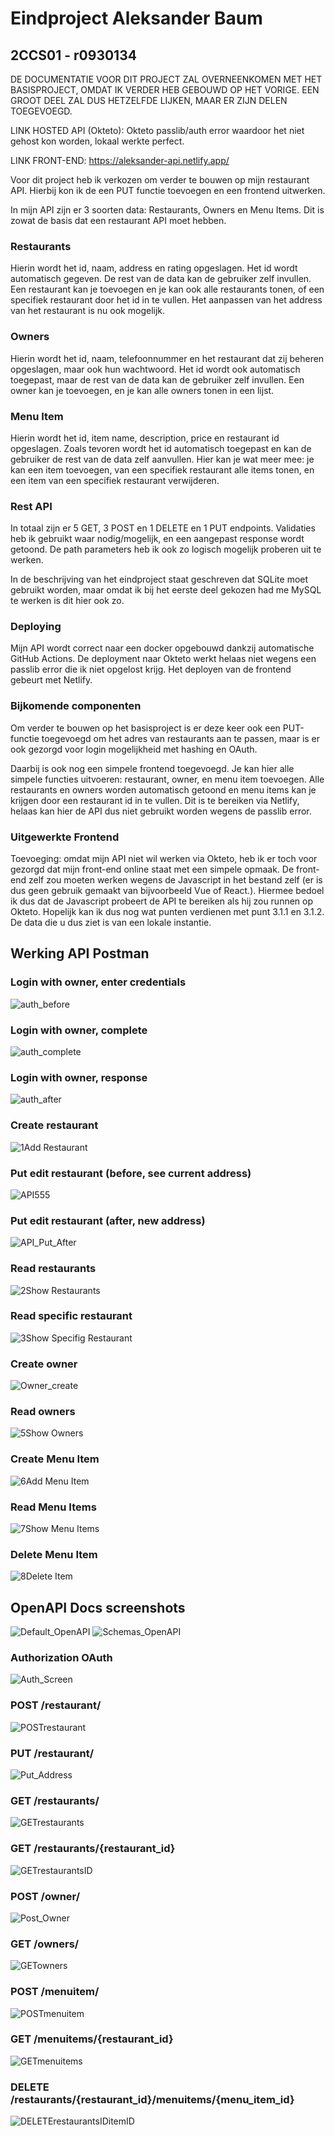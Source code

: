 # Eindproject Aleksander Baum
## 2CCS01 - r0930134

DE DOCUMENTATIE VOOR DIT PROJECT ZAL OVERNEENKOMEN MET HET BASISPROJECT, OMDAT IK VERDER HEB GEBOUWD OP HET VORIGE. EEN GROOT DEEL ZAL DUS HETZELFDE LIJKEN, MAAR ER ZIJN DELEN TOEGEVOEGD.

LINK HOSTED API (Okteto): Okteto passlib/auth error waardoor het niet gehost kon worden, lokaal werkte perfect.

LINK FRONT-END: https://aleksander-api.netlify.app/

Voor dit project heb ik verkozen om verder te bouwen op mijn restaurant API. Hierbij kon ik de een PUT functie toevoegen en een frontend uitwerken.

In mijn API zijn er 3 soorten data: Restaurants, Owners en Menu Items. Dit is zowat de basis dat een restaurant API moet hebben.

### Restaurants
Hierin wordt het id, naam, address en rating opgeslagen. Het id wordt automatisch gegeven. De rest van de data kan de gebruiker zelf invullen. Een restaurant kan je toevoegen en je kan ook alle restaurants tonen, of een specifiek restaurant door het id in te vullen. Het aanpassen van het address van het restaurant is nu ook mogelijk.

### Owners
Hierin wordt het id, naam, telefoonnummer en het restaurant dat zij beheren opgeslagen, maar ook hun wachtwoord. Het id wordt ook automatisch toegepast, maar de rest van de data kan de gebruiker zelf invullen. Een owner kan je toevoegen, en je kan alle owners tonen in een lijst.

### Menu Item
Hierin wordt het id, item name, description, price en restaurant id opgeslagen. Zoals tevoren wordt het id automatisch toegepast en kan de gebruiker de rest van de data zelf aanvullen. Hier kan je wat meer mee: je kan een item toevoegen, van een specifiek restaurant alle items tonen, en een item van een specifiek restaurant verwijderen.

### Rest API
In totaal zijn er 5 GET, 3 POST en 1 DELETE en 1 PUT endpoints. Validaties heb ik gebruikt waar nodig/mogelijk, en een aangepast response wordt getoond. De path parameters heb ik ook zo logisch mogelijk proberen uit te werken.

In de beschrijving van het eindproject staat geschreven dat SQLite moet gebruikt worden, maar omdat ik bij het eerste deel gekozen had me MySQL te werken is dit hier ook zo.

### Deploying
Mijn API wordt correct naar een docker opgebouwd dankzij automatische GitHub Actions. De deployment naar Okteto werkt helaas niet wegens een passlib error die ik niet opgelost krijg. Het deployen van de frontend gebeurt met Netlify.

### Bijkomende componenten
Om verder te bouwen op het basisproject is er deze keer ook een PUT-functie toegevoegd om het adres van restaurants aan te passen, maar is er ook gezorgd voor login mogelijkheid met hashing en OAuth.

Daarbij is ook nog een simpele frontend toegevoegd. Je kan hier alle simpele functies uitvoeren: restaurant, owner, en menu item toevoegen. Alle restaurants en owners worden automatisch getoond en menu items kan je krijgen door een restaurant id in te vullen. Dit is te bereiken via Netlify, helaas kan hier de API dus niet gebruikt worden wegens de passlib error.

### Uitgewerkte Frontend
Toevoeging: omdat mijn API niet wil werken via Okteto, heb ik er toch voor gezorgd dat mijn front-end online staat met een simpele opmaak. De front-end zelf zou moeten werken wegens de Javascript in het bestand zelf (er is dus geen gebruik gemaakt van bijvoorbeeld Vue of React.). Hiermee bedoel ik dus dat de Javascript probeert de API te bereiken als hij zou runnen op Okteto. Hopelijk kan ik dus nog wat punten verdienen met punt 3.1.1 en 3.1.2. De data die u dus ziet is van een lokale instantie.



## Werking API Postman
### Login with owner, enter credentials
![auth_before](https://github.com/Aleksander-Baum/eindproject/assets/113974461/34d101ce-5214-411a-8cf6-721fc6d784ba)

### Login with owner, complete
![auth_complete](https://github.com/Aleksander-Baum/eindproject/assets/113974461/228954eb-69f0-4117-afaa-5f8ae04c7c8b)

### Login with owner, response
![auth_after](https://github.com/Aleksander-Baum/eindproject/assets/113974461/12d69a92-22a9-4484-aab8-5426cfb5cbea)

### Create restaurant
![1Add Restaurant](https://github.com/Aleksander-Baum/basisproject/assets/113974461/81421410-b82a-4ca9-b4a2-942a3208973c)

### Put edit restaurant (before, see current address)
![API555](https://github.com/Aleksander-Baum/eindproject/assets/113974461/f180566a-f49b-42ab-a544-4dcd0413fd45)

### Put edit restaurant (after, new address)
![API_Put_After](https://github.com/Aleksander-Baum/eindproject/assets/113974461/ac845859-cdd1-4624-b0ba-cd129f7422bf)

### Read restaurants
![2Show Restaurants](https://github.com/Aleksander-Baum/basisproject/assets/113974461/2ccb5ba7-55b8-4c86-8ff9-f2f604c05fea)

### Read specific restaurant
![3Show Specifig Restaurant](https://github.com/Aleksander-Baum/basisproject/assets/113974461/666edcb6-5f48-42b1-9917-4853caefaecf)

### Create owner
![Owner_create](https://github.com/Aleksander-Baum/eindproject/assets/113974461/a8c07529-1aa9-4d73-b56f-e3f159dbac1c)

### Read owners
![5Show Owners](https://github.com/Aleksander-Baum/basisproject/assets/113974461/7f8dc11a-be3f-4e13-b3d6-e42d782667bb)

### Create Menu Item
![6Add Menu Item](https://github.com/Aleksander-Baum/basisproject/assets/113974461/db57bbfd-58e5-4681-be9b-89847fb5eb5f)

### Read Menu Items
![7Show Menu Items](https://github.com/Aleksander-Baum/basisproject/assets/113974461/6732ad10-a210-4d4c-8f13-e45ed4d5e66e)

### Delete Menu Item
![8Delete Item](https://github.com/Aleksander-Baum/basisproject/assets/113974461/6701a079-d1b6-45c0-84c7-fbf691532e49)

## OpenAPI Docs screenshots
![Default_OpenAPI](https://github.com/Aleksander-Baum/eindproject/assets/113974461/101e8d4b-f14d-4392-9420-6feceabe0a45)
![Schemas_OpenAPI](https://github.com/Aleksander-Baum/eindproject/assets/113974461/998568e8-44f9-48f6-95b4-8eb65c303c4d)

### Authorization OAuth
![Auth_Screen](https://github.com/Aleksander-Baum/eindproject/assets/113974461/a3f96391-5a45-491c-887f-c1568a716c63)

### POST /restaurant/
![POSTrestaurant](https://github.com/Aleksander-Baum/basisproject/assets/113974461/7d5ac89f-8c3a-41a0-bcd9-92a219162c4c)

### PUT /restaurant/
![Put_Address](https://github.com/Aleksander-Baum/eindproject/assets/113974461/ab5b0dbf-bbaf-4568-83f3-b859ea6cd39a)

### GET /restaurants/
![GETrestaurants](https://github.com/Aleksander-Baum/basisproject/assets/113974461/7b968d46-8219-4262-9205-a2b4651def81)

### GET /restaurants/{restaurant_id}
![GETrestaurantsID](https://github.com/Aleksander-Baum/basisproject/assets/113974461/638fb5c0-0ba3-4740-8b4a-1bc3786bb24f)

### POST /owner/
![Post_Owner](https://github.com/Aleksander-Baum/eindproject/assets/113974461/40718a33-b2af-4922-91cc-d67ef1461688)

### GET /owners/
![GETowners](https://github.com/Aleksander-Baum/basisproject/assets/113974461/eae29037-cc9e-47aa-a23e-1502418063af)

### POST /menuitem/
![POSTmenuitem](https://github.com/Aleksander-Baum/basisproject/assets/113974461/fe34cf61-9dd5-46ef-8d90-341923c2c37c)

### GET /menuitems/{restaurant_id}
![GETmenuitems](https://github.com/Aleksander-Baum/basisproject/assets/113974461/6d22cf00-51f5-4d4f-81ee-f0014425557e)

### DELETE /restaurants/{restaurant_id}/menuitems/{menu_item_id}
![DELETErestaurantsIDitemID](https://github.com/Aleksander-Baum/basisproject/assets/113974461/0d3ca863-3282-402c-a6b7-b27cda55eb6e)
